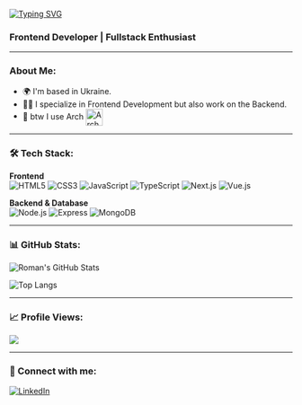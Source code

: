 <a href="https://git.io/typing-svg"><img src="https://readme-typing-svg.herokuapp.com?font=Fira+Code&pause=1000&width=435&lines=%7CHi%2C+I+am+Roman++a+Frontend+Developer%7C" alt="Typing SVG" /></a>

### Frontend Developer | Fullstack Enthusiast
---

### About Me:
- 🌍 I'm based in Ukraine.
- 👨‍💻 I specialize in Frontend Development but also work on the Backend.
- 🤔 btw I use Arch [<img src="https://raw.githubusercontent.com/Raymo111/Raymo111/master/socials/arch.svg" height="30em" align="center" alt="Arch Linux Logo" title="Arch Linux Logo"/>](https://archlinux.org/)
  
---

### 🛠 Tech Stack:
**Frontend**  
![HTML5](https://img.shields.io/badge/-HTML5-000?&logo=html5&logoColor=E34F26)
![CSS3](https://img.shields.io/badge/-CSS3-000?&logo=css3&logoColor=1572B6)
![JavaScript](https://img.shields.io/badge/-JavaScript-000?&logo=javascript)
![TypeScript](https://img.shields.io/badge/-TypeScript-000?&logo=typescript)
![Next.js](https://img.shields.io/badge/-Next.js-000?&logo=next.js)
![Vue.js](https://img.shields.io/badge/-Vue.js-000?&logo=vue.js)

**Backend & Database**  
![Node.js](https://img.shields.io/badge/-Node.js-000?&logo=node.js)
![Express](https://img.shields.io/badge/-Express-000?&logo=express)
![MongoDB](https://img.shields.io/badge/-MongoDB-000?&logo=mongodb)

---

### 📊 GitHub Stats:
![Roman's GitHub Stats](https://github-readme-stats.vercel.app/api?username=RomanSylman&show_icons=true&theme=radical)

![Top Langs](https://github-readme-stats.vercel.app/api/top-langs/?username=RomanSylman&layout=compact&theme=radical)

---

### 📈 Profile Views:
<a href="https://u8views.com/github/RomanSylman">
  <img src="https://u8views.com/api/v1/github/profiles/121490895/views/day-week-month-total-count.svg">
</a>

---

### 🎯 Connect with me:
[![LinkedIn](https://img.shields.io/badge/-Roman%20Sylman-0077B5?style=flat-square&logo=Linkedin&logoColor=white)](https://www.linkedin.com/in/romansylman)

